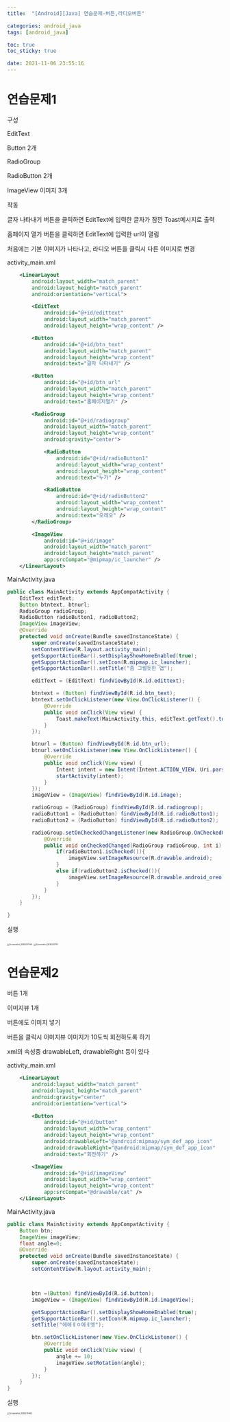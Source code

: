 ```yaml
---
title:  "[Android][Java] 연습문제-버튼,라디오버튼"

categories: android_java
tags: [android_java]

toc: true
toc_sticky: true

date: 2021-11-06 23:55:16
---
```


# 연습문제1

구성

EditText

Button 2개

RadioGroup

RadioButton 2개

ImageView 이미지 3개

작동

글자 나타내기 버튼을 클릭하면 EditText에 입력한 글자가 잠깐 Toast메시지로 출력

홈페이지 열기 버튼을 클릭하면 EditText에 입력한 url이 열림

처음에는 기본 이미지가 나타나고, 라디오 버튼을 클릭시 다른 이미지로 변경

activity_main.xml

```xml
    <LinearLayout
        android:layout_width="match_parent"
        android:layout_height="match_parent"
        android:orientation="vertical">

        <EditText
            android:id="@+id/edittext"
            android:layout_width="match_parent"
            android:layout_height="wrap_content" />

        <Button
            android:id="@+id/btn_text"
            android:layout_width="match_parent"
            android:layout_height="wrap_content"
            android:text="글자 나타내기" />

        <Button
            android:id="@+id/btn_url"
            android:layout_width="match_parent"
            android:layout_height="wrap_content"
            android:text="홈페이지열기" />

        <RadioGroup
            android:id="@+id/radiogroup"
            android:layout_width="match_parent"
            android:layout_height="wrap_content"
            android:gravity="center">

            <RadioButton
                android:id="@+id/radioButton1"
                android:layout_width="wrap_content"
                android:layout_height="wrap_content"
                android:text="누가" />

            <RadioButton
                android:id="@+id/radioButton2"
                android:layout_width="wrap_content"
                android:layout_height="wrap_content"
                android:text="오레오" />
        </RadioGroup>

        <ImageView
            android:id="@+id/image"
            android:layout_width="match_parent"
            android:layout_height="match_parent"
            app:srcCompat="@mipmap/ic_launcher" />
    </LinearLayout>
```

MainActivity.java

```java
public class MainActivity extends AppCompatActivity {
    EditText editText;
    Button btntext, btnurl;
    RadioGroup radioGroup;
    RadioButton radioButton1, radioButton2;
    ImageView imageView;
    @Override
    protected void onCreate(Bundle savedInstanceState) {
        super.onCreate(savedInstanceState);
        setContentView(R.layout.activity_main);
        getSupportActionBar().setDisplayShowHomeEnabled(true);
        getSupportActionBar().setIcon(R.mipmap.ic_launcher);
        getSupportActionBar().setTitle("좀 그럴듯한 앱");

        editText = (EditText) findViewById(R.id.edittext);

        btntext = (Button) findViewById(R.id.btn_text);
        btntext.setOnClickListener(new View.OnClickListener() {
            @Override
            public void onClick(View view) {
                Toast.makeText(MainActivity.this, editText.getText().toString(), Toast.LENGTH_LONG).show();
            }
        });

        btnurl = (Button) findViewById(R.id.btn_url);
        btnurl.setOnClickListener(new View.OnClickListener() {
            @Override
            public void onClick(View view) {
                Intent intent = new Intent(Intent.ACTION_VIEW, Uri.parse(editText.getText().toString()));
                startActivity(intent);
            }
        });
        imageView = (ImageView) findViewById(R.id.image);

        radioGroup = (RadioGroup) findViewById(R.id.radiogroup);
        radioButton1 = (RadioButton) findViewById(R.id.radioButton1);
        radioButton2 = (RadioButton) findViewById(R.id.radioButton2);

        radioGroup.setOnCheckedChangeListener(new RadioGroup.OnCheckedChangeListener() {
            @Override
            public void onCheckedChanged(RadioGroup radioGroup, int i) {
                if(radioButton1.isChecked()){
                    imageView.setImageResource(R.drawable.android);
                }
                else if(radioButton2.isChecked()){
                    imageView.setImageResource(R.drawable.android_oreo);
                }
            }
        });
    }

}
```

실행

<img src="https://user-images.githubusercontent.com/69203345/140612305-cdd7f2b8-73b9-4653-bc44-8ce0b5139c74.png" alt="Screenshot_1636207144" style="zoom:33%;" />

<img src="https://user-images.githubusercontent.com/69203345/140612307-e8cc9aa3-7f09-419f-b01b-cebe79b55bfa.png" alt="Screenshot_1636207151" style="zoom:33%;" />

# 연습문제2

버튼 1개

이미지뷰 1개

버튼에도 이미지 넣기

버튼을 클릭시 이미지뷰 이미지가 10도씩 회전하도록 하기

xml의 속성중 drawableLeft, drawableRight 등이 있다

activity_main.xml

```xml
    <LinearLayout
        android:layout_width="match_parent"
        android:layout_height="match_parent"
        android:gravity="center"
        android:orientation="vertical">

        <Button
            android:id="@+id/button"
            android:layout_width="wrap_content"
            android:layout_height="wrap_content"
            android:drawableLeft="@android:mipmap/sym_def_app_icon"
            android:drawableRight="@android:mipmap/sym_def_app_icon"
            android:text="회전하기" />

        <ImageView
            android:id="@+id/imageView"
            android:layout_width="wrap_content"
            android:layout_height="wrap_content"
            app:srcCompat="@drawable/cat" />
    </LinearLayout>
```

MainActivity.java

```java
public class MainActivity extends AppCompatActivity {
    Button btn;
    ImageView imageView;
    float angle=0;
    @Override
    protected void onCreate(Bundle savedInstanceState) {
        super.onCreate(savedInstanceState);
        setContentView(R.layout.activity_main);



        btn =(Button) findViewById(R.id.button);
        imageView = (ImageView) findViewById(R.id.imageView);

        getSupportActionBar().setDisplayShowHomeEnabled(true);
        getSupportActionBar().setIcon(R.mipmap.ic_launcher);
        setTitle("에에ㅔㅇ에ㅔ엥");

        btn.setOnClickListener(new View.OnClickListener() {
            @Override
            public void onClick(View view) {
                angle += 10;
                imageView.setRotation(angle);
            }
        });
    }
}
```

실행

<img src="https://user-images.githubusercontent.com/69203345/140613927-ca8d789e-6528-4182-8a86-7cdc521ac0cf.png" alt="Screenshot_1636210463" style="zoom:33%;" />

